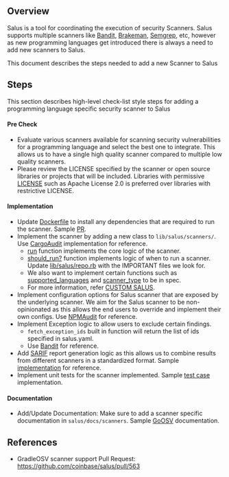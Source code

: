 
## Overview
Salus is a tool for coordinating the execution of security Scanners. Salus supports multiple scanners like [Bandit](https://github.com/coinbase/salus/blob/master/docs/scanners/bandit.md), [Brakeman](https://github.com/coinbase/salus/blob/master/docs/scanners/brakeman.md), [Semgrep](https://github.com/coinbase/salus/blob/master/docs/scanners/semgrep.md), etc, however as new programming languages get introduced there is always a need to add new scanners to Salus.

This document describes the steps needed to add a new Scanner to Salus

## Steps
This section describes high-level check-list style steps for adding a programming language specific security scanner to Salus

#### Pre Check
- Evaluate various scanners available for scanning security vulnerabilities for a programming language and select the best one to integrate. This allows us to have a single high quality scanner compared to multiple low quality scanners.
- Please review the LICENSE specified by the scanner or open source libraries or projects that will be included. Libraries with permissive [LICENSE](https://github.com/PyCQA/bandit/blob/main/LICENSE) such as Apache License 2.0 is preferred over libraries with restrictive LICENSE.
 

#### Implementation
- Update [Dockerfile](https://github.com/coinbase/salus/blob/master/Dockerfile) to install any dependencies that are required to run the scanner. Sample [PR](https://github.com/coinbase/salus/pull/563).
- Implement the scanner by adding a new class to ``lib/salus/scanners/``. Use [CargoAudit](https://github.com/coinbase/salus/blob/master/lib/salus/scanners/cargo_audit.rb) implementation for reference. 
  - [run](https://github.com/coinbase/salus/blob/d26ff27a442fad594b016837435d4bdcfab42a61/lib/salus/scanners/cargo_audit.rb#L22) function implements the core logic of the scanner.
  - [should_run?](https://github.com/coinbase/salus/blob/d26ff27a442fad594b016837435d4bdcfab42a61/lib/salus/scanners/cargo_audit.rb#L14) function implements logic of when to run a scanner. Update [lib/salus/repo.rb](https://github.com/coinbase/salus/blob/d26ff27a442fad594b016837435d4bdcfab42a61/lib/salus/repo.rb#L7) with the IMPORTANT files we look for.
  - We also want to implement certain functions such as [supported_languages](https://github.com/coinbase/salus/blob/d26ff27a442fad594b016837435d4bdcfab42a61/lib/salus/scanners/cargo_audit.rb#L70) and [scanner_type](https://github.com/coinbase/salus/blob/d26ff27a442fad594b016837435d4bdcfab42a61/lib/salus/scanners/cargo_audit.rb#L18) to be in spec.
  - For more information, refer [CUSTOM SALUS](https://github.com/coinbase/salus/blob/master/docs/custom_salus.md).
- Implement configuration options for Salus scanner that are exposed by the underlying scanner. We aim for the Salus scanner to be non-opinionated as this allows the end users to override and implement their own configs. Use [NPMAudit](https://github.com/coinbase/salus/blob/d26ff27a442fad594b016837435d4bdcfab42a61/lib/salus/scanners/npm_audit.rb#L32) for reference. 
- Implement Exception logic to allow users to exclude certain findings. 
  - ``fetch_exception_ids`` built in function will return the list of ids specified in salus.yaml.
  - Use [Bandit](https://github.com/coinbase/salus/blob/d26ff27a442fad594b016837435d4bdcfab42a61/lib/salus/scanners/cargo_audit.rb#L111) for reference.
- Add [SARIF](https://docs.oasis-open.org/sarif/sarif/v2.1.0/cs01/sarif-v2.1.0-cs01.pdf) report generation logic as this allows us to combine results from different scanners in a standardized format. Sample [implementation](https://github.com/coinbase/salus/blob/master/lib/sarif/osv/base_sarif.rb) for reference. 
- Implement unit tests for the scanner implemented. Sample [test case](https://github.com/coinbase/salus/blob/master/spec/lib/salus/scanners/bandit_spec.rb) implementation.

#### Documentation
- Add/Update Documentation: Make sure to add a scanner specific documentation in ``salus/docs/scanners``. Sample [GoOSV](https://github.com/coinbase/salus/blob/master/docs/scanners/go_osv.md) documentation. 

## References
- GradleOSV scanner support Pull Request: https://github.com/coinbase/salus/pull/563